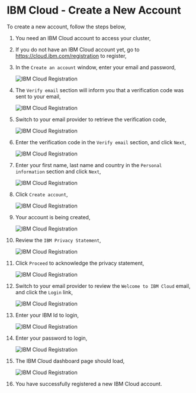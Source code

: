 # IBM Cloud - Create a New Account

To create a new account, follow the steps below,

1. You need an IBM Cloud account to access your cluster,
1. If you do not have an IBM Cloud account yet, go to <https://cloud.ibm.com/registration> to register,
1. In the `Create an account` window, enter your email and password,

    ![IBM Cloud Registration](../.gitbook/images/register/create-account.png)

1. The `Verify email` section will inform you that a verification code was sent to your email,

    ![IBM Cloud Registration](../.gitbook/images/register/verify-email.png)

1. Switch to your email provider to retrieve the verification code,

    ![IBM Cloud Registration](../.gitbook/images/register/verification-code.png)

1. Enter the verification code in the `Verify email` section, and click `Next`,

    ![IBM Cloud Registration](../.gitbook/images/register/verify-email.png)

1. Enter your first name, last name and country in the `Personal information` section and click `Next`,

    ![IBM Cloud Registration](../.gitbook/images/register/personal-information.png)

1. Click `Create account`,

    ![IBM Cloud Registration](../.gitbook/images/register/create.png)

1. Your account is being created,

    ![IBM Cloud Registration](../.gitbook/images/register/account-being-created.png)

1. Review the `IBM Privacy Statement`,

    ![IBM Cloud Registration](../.gitbook/images/register/privacy.png)

1. Click `Proceed` to acknowledge the privacy statement,

    ![IBM Cloud Registration](../.gitbook/images/register/privacy-acknowledge.png)

1. Switch to your email provider to review the `Welcome to IBM Cloud` email, and click the `Login` link,

    ![IBM Cloud Registration](../.gitbook/images/register/welcome-to-ibmcloud-email.png)

1. Enter your IBM Id to login,

    ![IBM Cloud Registration](../.gitbook/images/register/login.png)

1. Enter your password to login,

    ![IBM Cloud Registration](../.gitbook/images/register/password.png)

1. The IBM Cloud dashboard page should load,

    ![IBM Cloud Registration](../.gitbook/images/register/dashboard.png)

1. You have successfully registered a new IBM Cloud account.
